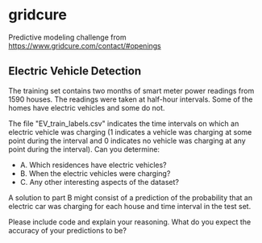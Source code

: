 # gridcure
Predictive modeling challenge from https://www.gridcure.com/contact/#openings

## Electric Vehicle Detection

The training set contains two months of smart meter power readings from 1590 houses. The readings were taken at half-hour intervals.  Some of the homes have electric vehicles and some do not.

The file  "EV_train_labels.csv" indicates the time intervals on which an electric vehicle was charging (1 indicates a vehicle was charging at some point during the interval and 0 indicates no vehicle was charging at any point during the interval).  Can you determine:

* A. Which residences have electric vehicles?
* B. When the electric vehicles were charging?
* C. Any other interesting aspects of the dataset?

A solution to part B might consist of a prediction of the probability that an electric car was charging for each house and time interval in the test set.

Please include code and explain your reasoning.  What do you expect the accuracy of your predictions to be?
